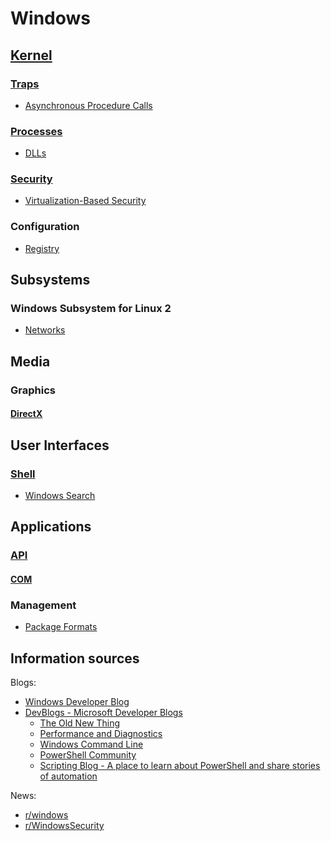 # Windows
## [Kernel](Kernel/README.md)
### [Traps](Kernel/Traps/README.md)
- [Asynchronous Procedure Calls](Kernel/Traps/Asynchronous%20Procedure%20Calls.md)

### [Processes](Kernel/Processes/README.md)
- [DLLs](Kernel/Processes/DLLs/README.md)

### [Security](Kernel/Security/README.md)
- [Virtualization-Based Security](Kernel/Security/Virtualization-Based%20Security.md)

### Configuration
- [Registry](Kernel/Configuration/Registry/README.md)

## Subsystems
### Windows Subsystem for Linux 2
- [Networks](Subsystems/WSL%202/Networks.md)

## Media
### Graphics
#### [DirectX](Media/Graphics/DirectX/README.md)

## User Interfaces
### [Shell](User%20Interfaces/Shell/README.md)
- [Windows Search](User%20Interfaces/Shell/Windows%20Search.md)

## Applications
### [API](Applications/API/README.md)
#### [COM](Applications/API/COM/README.md)

### Management
- [Package Formats](Applications/Management/Package%20Formats.md)

## Information sources
Blogs:
- [Windows Developer Blog](https://blogs.windows.com/windowsdeveloper/)
- [DevBlogs - Microsoft Developer Blogs](https://devblogs.microsoft.com/)
  - [The Old New Thing](https://devblogs.microsoft.com/oldnewthing/)
  - [Performance and Diagnostics](https://devblogs.microsoft.com/performance-diagnostics/)
  - [Windows Command Line](https://devblogs.microsoft.com/commandline/)
  - [PowerShell Community](https://devblogs.microsoft.com/powershell-community/)  
  - [Scripting Blog - A place to learn about PowerShell and share stories of automation](https://devblogs.microsoft.com/scripting/)

News:
- [r/windows](https://www.reddit.com/r/windows/)
- [r/WindowsSecurity](https://www.reddit.com/r/WindowsSecurity/)